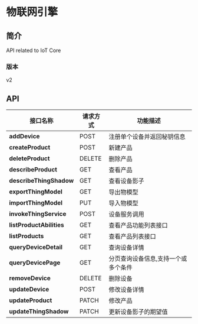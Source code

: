 # 物联网引擎


## 简介
API related to IoT Core


### 版本
v2


## API
|接口名称|请求方式|功能描述|
|---|---|---|
|**addDevice**|POST|注册单个设备并返回秘钥信息 |
|**createProduct**|POST|新建产品|
|**deleteProduct**|DELETE|删除产品|
|**describeProduct**|GET|查看产品|
|**describeThingShadow**|GET|查看设备影子|
|**exportThingModel**|GET|导出物模型|
|**importThingModel**|PUT|导入物模型|
|**invokeThingService**|POST|设备服务调用|
|**listProductAbilities**|GET|查看产品功能列表接口|
|**listProducts**|GET|查看产品列表接口|
|**queryDeviceDetail**|GET|查询设备详情|
|**queryDevicePage**|GET|分页查询设备信息,支持一个或多个条件|
|**removeDevice**|DELETE|删除设备|
|**updateDevice**|POST|修改设备详情|
|**updateProduct**|PATCH|修改产品|
|**updateThingShadow**|PATCH|更新设备影子的期望值|
